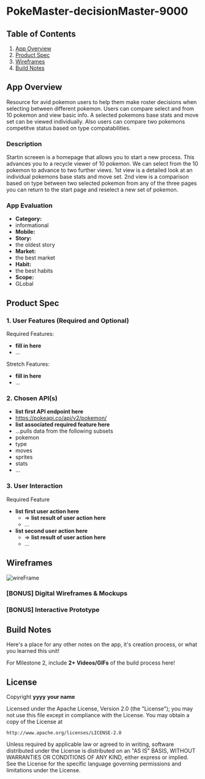 # **PokeMaster-decisionMaster-9000**

## Table of Contents

1. [App Overview](#App-Overview)
1. [Product Spec](#Product-Spec)
1. [Wireframes](#Wireframes)
1. [Build Notes](#Build-Notes)

## App Overview
  
  Resource for avid pokemon users to help them make roster decisions when selecting between different pokemon.
  Users can compare select and from 10 pokemon and view basic info. A selected pokemons base stats and move set can be viewed 
  individually. Also users can compare two pokemons competitve status based on type compatabilities.
   

### Description 
Startin screeen is a homepage that allows you to start a new process. 
This advances you to a recycle viewer of 10 pokemon. We can select from the 10 pokemon to advance to two further views.
1st view is a detailed look at an individual pokemons base stats and move set.
2nd view is a comparison based on type between two selected pokemon
from any of the three pages you can return to the start page and reselect a new set of pokemon. 



### App Evaluation

<!-- Evaluation of your app across the following attributes -->

- **Category:**
- informational
- **Mobile:**
- **Story:**
- the oldest story 
- **Market:**
- the best market
- **Habit:**
- the best habits 
- **Scope:**
- GLobal

## Product Spec

### 1. User Features (Required and Optional)

Required Features:

- **fill in here**
- ...

Stretch Features:

- **fill in here**
- ...

### 2. Chosen API(s)

- **list first API endpoint here**
-  https://pokeapi.co/api/v2/pokemon/
  - **list associated required feature here**
  - ...pulls data from the following subsets
  - pokemon
  - type
  - moves
  - sprites
  - stats
- ...

### 3. User Interaction

Required Feature

- **list first user action here**
  - => **list result of user action here**
  - ...
- **list second user action here**
  - => **list result of user action here**
  - ...

## Wireframes

![wireFrame](https://imgur.com/4TfKJIw.png)

### [BONUS] Digital Wireframes & Mockups

### [BONUS] Interactive Prototype

## Build Notes

Here's a place for any other notes on the app, it's creation 
process, or what you learned this unit!  

For Milestone 2, include **2+ Videos/GIFs** of the build process here!

## License

Copyright **yyyy** **your name**

Licensed under the Apache License, Version 2.0 (the "License");
you may not use this file except in compliance with the License.
You may obtain a copy of the License at

    http://www.apache.org/licenses/LICENSE-2.0

Unless required by applicable law or agreed to in writing, software
distributed under the License is distributed on an "AS IS" BASIS,
WITHOUT WARRANTIES OR CONDITIONS OF ANY KIND, either express or implied.
See the License for the specific language governing permissions and
limitations under the License.
